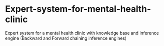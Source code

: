 # Expert-system-for-mental-health-clinic
Expert system for a mental health clinic with knowledge base and inference engine (Backward and Forward chaining inference engines)
